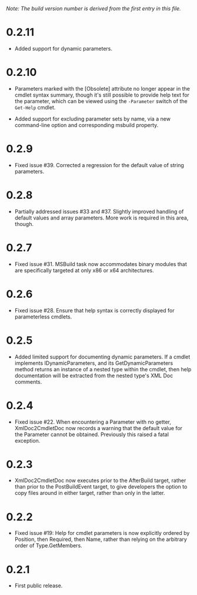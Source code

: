 *Note: The build version number is derived from the first entry in this file.*

# 0.2.11

- Added support for dynamic parameters.

# 0.2.10

- Parameters marked with the [Obsolete] attribute no longer appear in the cmdlet syntax summary, though it's still possible to provide help text for the parameter, which can be viewed using the `-Parameter` switch of the `Get-Help` cmdlet.

- Added support for excluding parameter sets by name, via a new command-line option and corresponding msbuild property.

# 0.2.9

- Fixed issue #39. Corrected a regression for the default value of string parameters.
    
# 0.2.8

- Partially addressed issues #33 and #37. Slightly improved handling of default values and array parameters. More work is required in this area, though.
    
# 0.2.7

- Fixed issue #31. MSBuild task now accommodates binary modules that are specifically targeted at only x86 or x64 architectures.

# 0.2.6

- Fixed issue #28. Ensure that help syntax is correctly displayed for parameterless cmdlets.

# 0.2.5

- Added limited support for documenting dynamic parameters. If a cmdlet implements IDynamicParameters, and its GetDynamicParameters method returns an instance of a nested type within the cmdlet, then help documentation will be extracted from the nested type's XML Doc comments.

# 0.2.4

- Fixed issue #22. When encountering a Parameter with no getter, XmlDoc2CmdletDoc now records a warning that the default value for the Parameter cannot be obtained. Previously this raised a fatal exception.

# 0.2.3

- XmlDoc2CmdletDoc now executes prior to the AfterBuild target, rather than prior to the PostBuildEvent target, to give developers the option to copy files around in either target, rather than only in the latter.

# 0.2.2

- Fixed issue #19: Help for cmdlet parameters is now explicitly ordered by Position, then Required, then Name, rather than relying on the arbitrary order of Type.GetMembers.

# 0.2.1

- First public release.